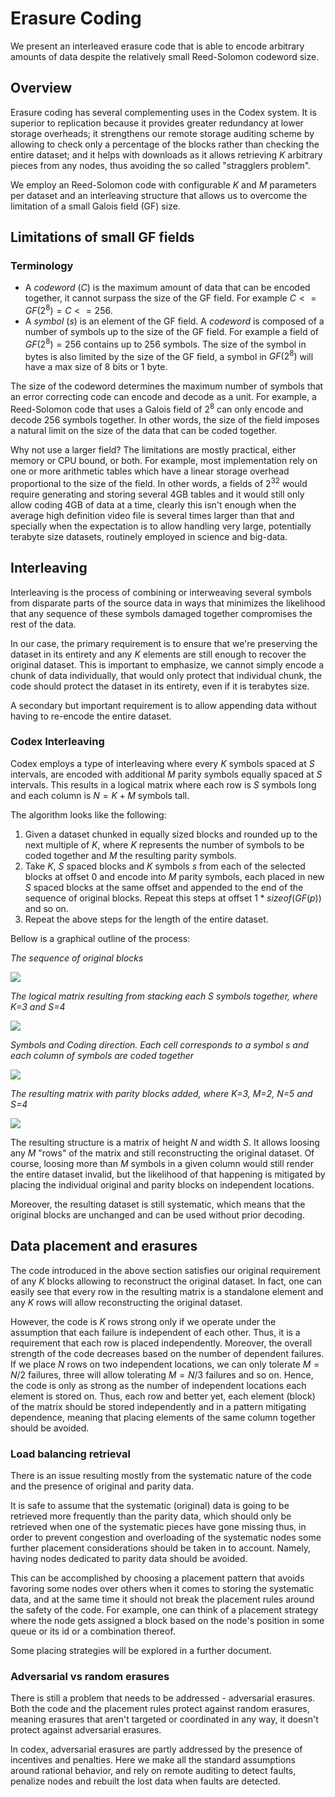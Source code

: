 # Erasure Coding

We present an interleaved erasure code that is able to encode arbitrary amounts of data despite the relatively small Reed-Solomon codeword size.

## Overview

Erasure coding has several complementing uses in the Codex system. It is superior to replication because it provides greater redundancy at lower storage overheads; it strengthens our remote storage auditing scheme by allowing to check only a percentage of the blocks rather than checking the entire dataset; and it helps with downloads as it allows retrieving $K$ arbitrary pieces from any nodes, thus avoiding the so called "stragglers problem".

We employ an Reed-Solomon code with configurable $K$ and $M$ parameters per dataset and an interleaving structure that allows us to overcome the limitation of a small Galois field (GF) size.

## Limitations of small GF fields

### Terminology

- A $codeword$ ($C$) is the maximum amount of data that can be encoded together, it cannot surpass the size of the GF field. For example $C <= GF(2^8) = C <= 256$.
- A $symbol$ ($s$) is an element of the GF field. A $codeword$ is composed of a number of symbols up to the size of the GF field. For example a field of $GF(2^8) = 256$ contains up to 256 symbols. The size of the symbol in bytes is also limited by the size of the GF field, a symbol in $GF(2^8)$ will have a max size of 8 bits or 1 byte.

The size of the codeword determines the maximum number of symbols that an error correcting code can encode and decode as a unit. For example, a Reed-Solomon code that uses a Galois field of $2^8$ can only encode and decode 256 symbols together. In other words, the size of the field imposes a natural limit on the size of the data that can be coded together.

Why not use a larger field? The limitations are mostly practical, either memory or CPU bound, or both. For example, most implementation rely on one or more arithmetic tables which have a linear storage overhead proportional to the size of the field. In other words, a fields of $2^{32}$ would require generating and storing several 4GB tables and it would still only allow coding 4GB of data at a time, clearly this isn't enough when the average high definition video file is several times larger than that and specially when the expectation is to allow handling very large, potentially terabyte size datasets, routinely employed in science and big-data.

## Interleaving

Interleaving is the process of combining or interweaving several symbols from disparate parts of the source data in ways that minimizes the likelihood that any sequence of these symbols damaged together compromises the rest of the data.

In our case, the primary requirement is to ensure that we're preserving the dataset in its entirety and any $K$ elements are still enough to recover the original dataset. This is important to emphasize, we cannot simply encode a chunk of data individually, that would only protect that individual chunk, the code should protect the dataset in its entirety, even if it is terabytes size.

A secondary but important requirement is to allow appending data without having to re-encode the entire dataset.

### Codex Interleaving

Codex employs a type of interleaving where every $K$ symbols spaced at $S$ intervals, are encoded with additional $M$ parity symbols equally spaced at $S$ intervals. This results in a logical matrix where each row is $S$ symbols long and each column is $N=K+M$ symbols tall.


The algorithm looks like the following:

1) Given a dataset chunked in equally sized blocks and rounded up to the next multiple of $K$, where $K$ represents the number of symbols to be coded together and $M$ the resulting parity symbols.
2) Take $K$, $S$ spaced blocks and $K$ symbols $s$ from each of the selected blocks at offset 0 and encode into $M$ parity symbols, each placed in new $S$ spaced blocks at the same offset and appended to the end of the sequence of original blocks. Repeat this steps at offset $1*sizeof(GF(p))$ and so on.
3) Repeat the above steps for the length of the entire dataset.

Bellow is a graphical outline of the process:

_The sequence of original blocks_

![](./figs/blocks.svg)

_The logical matrix resulting from stacking each $S$ symbols together, where K=3 and S=4_

![](./figs/matrix1.svg)

_Symbols and Coding direction. Each cell corresponds to a  symbol $s$ and each column of symbols are coded together_

![](./figs/matrix3.svg)

_The resulting matrix with parity blocks added, where K=3, M=2, N=5 and S=4_

![](./figs/matrix2.svg)

The resulting structure is a matrix of height $N$ and width $S$. It allows loosing any $M$ "rows" of the matrix and still reconstructing the original dataset. Of course, loosing more than $M$ symbols in a given column would still render the entire dataset invalid, but the likelihood of that happening is mitigated by placing the individual original and parity blocks on independent locations.

Moreover, the resulting dataset is still systematic, which means that the original blocks are unchanged and can be used without prior decoding.

## Data placement and erasures

The code introduced in the above section satisfies our original requirement of any $K$ blocks allowing to reconstruct the original dataset. In fact, one can easily see that every row in the resulting matrix is a standalone element and any $K$ rows will allow reconstructing the original dataset.

However, the code is $K$ rows strong only if we operate under the assumption that each failure is independent of each other. Thus, it is a requirement that each row is placed independently. Moreover, the overall strength of the code decreases based on the number of dependent failures. If we place $N$ rows on two independent locations, we can only tolerate $M=N/2$ failures, three will allow tolerating $M=N/3$ failures and so on. Hence, the code is only as strong as the number of independent locations each element is stored on. Thus, each row and better yet, each element (block) of the matrix should be stored independently and in a pattern mitigating dependence, meaning that placing elements of the same column together should be avoided.

### Load balancing retrieval

There is an issue resulting mostly from the systematic nature of the code and the presence of original and parity data.

It is safe to assume that the systematic (original) data is going to be retrieved more frequently than the parity data, which should only be retrieved when one of the systematic pieces have gone missing thus, in order to prevent congestion and overloading of the systematic nodes some further placement considerations should be taken in to account. Namely, having nodes dedicated to parity data should be avoided.

This can be accomplished by choosing a placement pattern that avoids favoring some nodes over others when it comes to storing the systematic data, and at the same time it should not break the placement rules around the safety of the code. For example, one can think of a placement strategy where the node gets assigned a block based on the node's position in some queue or its id or a combination thereof.

Some placing strategies will be explored in a further document.

### Adversarial vs random erasures

There is still a problem that needs to be addressed - adversarial erasures. Both the code and the placement rules protect against random erasures, meaning erasures that aren't targeted or coordinated in any way, it doesn't protect against adversarial erasures.

In codex, adversarial erasures are partly addressed by the presence of incentives and penalties. Here we make all the standard assumptions around rational behavior, and rely on remote auditing to detect faults, penalize nodes and rebuilt the lost data when faults are detected.

